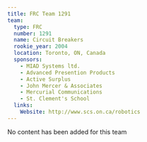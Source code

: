 ```yaml
---
title: FRC Team 1291
team:
  type: FRC
  number: 1291
  name: Circuit Breakers
  rookie_year: 2004
  location: Toronto, ON, Canada
  sponsors:
    - MIAD Systems ltd.
    - Advanced Presention Products
    - Active Surplus
    - John Mercer & Associates
    - Mercurial Communications
    - St. Clement's School
  links:
    Website: http://www.scs.on.ca/robotics
---
```

No content has been added for this team